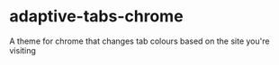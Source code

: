# adaptive-tabs-chrome
A theme for chrome that changes tab colours based on the site you're visiting 
